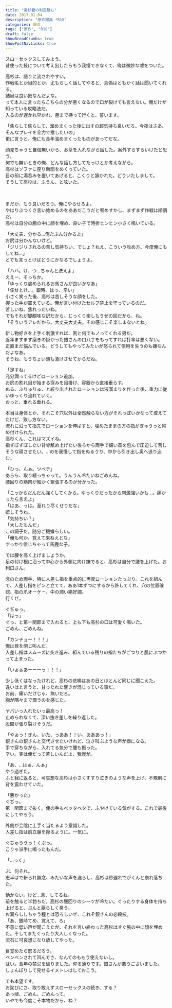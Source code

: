 ```yaml
---
title: "高杉君の判定勝ち"
date: 2017-01-04
description: "原作銀高 *R18"
categories: 銀高
tags: ["原作", "R18"]
draft: false
ShowBreadCrumbs: true
ShowPostNavLinks: true
---
```


スローセックスしてみよう。  
昔使った技について考え出したらもう我慢できなくて、俺は微妙な嘘をついた。  

高杉は、語りに流されやすい。  
作戦名とか目的とか、尤もらしく話してやると、真偽はともかく話は聞いてくれる。  
結局は良い奴なんだよな。  
って本人に言ったらこちらの分が悪くなるので口が裂けても言えない。俺だけが知っている攻略法だ。  
入るのが遅かれ早かれ、墓まで持って行くと、誓います。  

「焦らして焦らして、溜めまくった後に出すの超気持ち良いだろ。今夜はさあ、そんなプレイを全力で推したいの」  
更に言うと、俺にも長年溜めまくったものがあってだな。  

顔見ちゃうと自信無いから、お茶を入れながら話した。案外すらすらいけたと思う。  
何でも無いときの俺、どんな話し方してたっけとか考えながら。  
高杉はソファに座り新聞をめくっていた。  
目の前に湯呑みを置いてあげると、こくりと頷かれた。どういたしまして。  
そうして高杉は、ふうん、と呟いた。  

　

まだか、もう良いだろう。俺にやらせろよ。  
やはりぶつくさ言い始めるのをああだこうだと宥めすかし、まずまず作戦は順調だ。  
高杉は自分の腕の中に顔を埋め、良い子で時折ヒンヒン小さく鳴いている。  

「大丈夫、分かる…俺たぶん分かるよ」  
お尻は分かんないけど。  
「ジリジリされるの苦し気持ちい、でしょ？ねえ、こういう攻め方、今度俺にもしてね…」  
とでも言っとけばどうにかなるでしょうよ。  

「ハハ。け、つ…ちゃんと洗えよ」  
ええー、そっちか。  
「ゆっくり虐められるお馬さんが良いかなあ」  
「任せとけ…。銀時、はっ、辛い」  
小さく笑った後、高杉は苦しそうな顔をした。  
握った手が震えている。俺が言い付けたセルフ禁止を守っているのだ。  
苦しいね、焦れったいね。  
でもそれが醍醐味な訳だから。じっくり楽しもうぜの回だから、ね。  
「そういうアレだから、大丈夫大丈夫。その感じこそ楽しまないとね」  

新し物好きを上手く刺激すれば、割と何でもノってくれる男だ。  
近年ますます磨きの掛かった銀さんの口八丁をもってすれば打率は悪くない。  
正直まだ悩んでいる。どうしてもやってみたいが怒られて信用を失うのも嫌なんだよなあ。  
そうね、もうちょい頭も蕩けさせてからだね。  

「足すね」  
充分潤ってるけどローション追加。  
お尻の割れ目が始まる窪みを目掛け、容器から直接垂らす。  
ぬる、ぶりゅりゅ、と絞り出されたローションは液溜まりを作った後、重力に従いゆっくり流れていく。  
おっと、垂れる垂れる。  

本当は身体とか、それこそ穴以外は全然触らない方がそれっぽいかなって控えてたけど、致し方ない。  
流れに沿って指先でローションを伸ばすと、埋めたままの方の指がぎゅうっと締め付けられた。  
高杉くん、これはマズイね。  
指ずぼずぼしたい背骨舐め上げたい後ろから両手で細い首を包んで圧迫して苦しそうな顔させたい。…のを我慢して指をぬるうり、中から引き出し奥へ送り込む。  

「ひっ、んぁ。ツベテ」  
あらら、取り繕っちゃって。うんうん冷たいねごめんね。  
腰回りの筋肉が細かく緊張するのが分かった。  

「こっからだんだん強くしてくから。ゆっくりだったから刺激強いかも…。痛かったら言えよ」  
「はあ、っは。至れり尽くせりだな」  
嬉しそうね。  
「気持ちい？」  
「大したもんだ」  
この調子だ。随分ご機嫌らしい。  
「俺も何か、覚えて来ねえとな」  
すっかり信じちゃって馬鹿な子。  

では腰を高く上げましょうか。  
足の付け根に沿って中心から外側に向け撫でると、高杉は自分で腰を上げた。お利口さん。  

念のため両手、特に人差し指を重点的に再度ローションたっぷり。これを組んで、人差し指をピンと立てて、ああ1本ずつにするから許してくれ、穴の位置確認、指の爪オーケー、中の潤い絶好調。  
行くぜ。  

ぐぢゅっ。  
「はっ」  
ぐっ、と第一関節まで入れると、上も下も高杉の口は可愛く鳴いた。  
ごめん、ごめんね。  

「カンチョー！！！」  
俺は目を閉じ叫んだ。  
人差し指はスムーズに突き進み、組んでいる残りの指たちがごつりと肌にぶつかって止まった。  

「いぁぁあーーーっ！！！」  

少し低くはなったけれど、高杉の悲鳴はあの日とほとんど同じに聞こえた。  
違いはと言うと、甘ったれた響きが混じっている事だ。  
お前、痛いだけじゃ、無いだろ。  
胸が隅々まで潤うのを感じた。  

ヤバいっ入れたいっ最高っ！  
止められなくて、深い抜き差しを繰り返した。  
股間が張り裂けそうだ。  

「やぁっ！ぎん、いた、っああ！！い、あああっ！」  
銀さんの銀さんと交代させたいけれど、泣き叫ぶような声が癖になる。  
手で穿ちながら、入れてる気分で腰も振った。  
辛い。実は俺だって苦しいんだよ、我慢が。  

「あ、…はぁ、んぁ」  
やり過ぎた。  
ふと我に返ると、可哀想な高杉は小さくすすり泣きのような声を上げ、不規則に背を震わせていた。  

「悪かった」  
ぐぢっ。  
第一関節まで抜く。俺の手もベッタベタで、ふやけている気がする。これで最後にしてやろう。  

外側が会陰に上手く当たるよう意識した。  
人差し指は前立腺を擦るように。一気に。  

ぐぢゅううっ！くぷっ。  
こりゃ派手に鳴ったもんだ。  

「…っく」  

ぷ、何それ。  
志半ばで斬られ無念、みたいな声を漏らし、高杉は秒遅れでがくんと崩れ落ちた。  

動かない。けど…息、してるね。  
前を触ると半勃ちだ。高杉の腰回りのシーツが冷たい。ぐったりする身体を持ち上げると、ぷんと厭らしく臭う。  
お漏らししちゃう程とは恐ろしいぜ、これぞ銀さんの必殺技。  
「あ、銀時てめ、覚えて、ろ」  
不意に低い声が聞こえたが、それを言い終わった高杉はすぐ腕の中に顔を埋めた。そしてまたぐったり大人しくなった。  
流石に可哀想になり放してやった。  

目覚めたら怒るだろう。  
ペンペンされて凹んでさ、なんてのももう使えないし。  
はい。長年の禁忌を破りました。仰る通りです。銀さんが悪うございました。  
しょんぼりして見せるイメトレはしておこう。  

でも本望です。  
お詫びにさ、取り敢えずスローセックスの続き、する？  
あっ嘘、ごめん、ごめんって。  
いやでも今度こそ本物だから、ね？